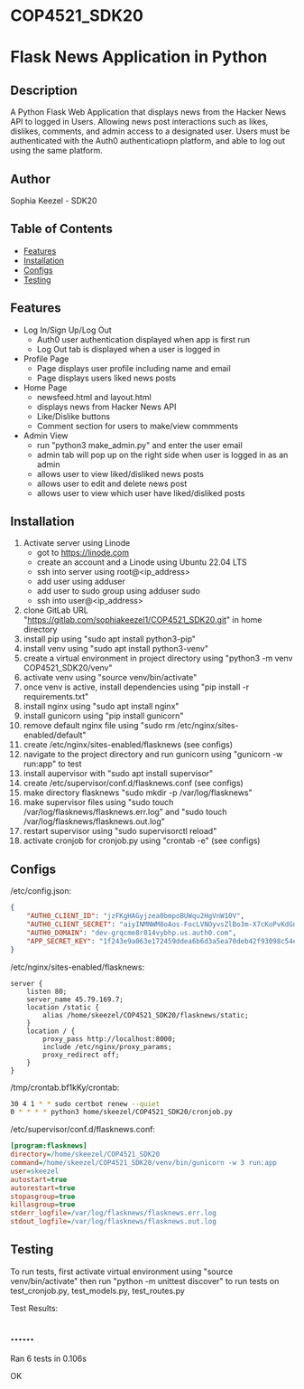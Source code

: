 # COP4521_SDK20

# Flask News Application in Python

## Description

A Python Flask Web Application that displays news from the Hacker News API to logged in Users. Allowing news post interactions such as likes, dislikes, comments, and admin access to a designated user. Users must be authenticated with the Auth0 authenticatiopn platform, and able to log out using the same platform.  

## Author
Sophia Keezel - SDK20

## Table of Contents

- [Features](#features)
- [Installation](#installation)
- [Configs](#configs)
- [Testing](#testing)

## Features

- Log In/Sign Up/Log Out
    - Auth0 user authentication displayed when app is first run
    - Log Out tab is displayed when a user is logged in
- Profile Page
    - Page displays user profile including name and email
    - Page displays users liked news posts
- Home Page
    - newsfeed.html and layout.html
    - displays news from Hacker News API
    - Like/Dislike buttons
    - Comment section for users to make/view commments
- Admin View
    - run "python3 make_admin.py" and enter the user email
    - admin tab will pop up on the right side when user is logged in as an admin
    - allows user to view liked/disliked news posts
    - allows user to edit and delete news post
    - allows user to view which user have liked/disliked posts

## Installation

1) Activate server using Linode
    - got to https://linode.com
    - create an account and a Linode using Ubuntu 22.04 LTS
    - ssh into server using root@<ip_address>
    - add user using adduser <username>
    - add user to sudo group using adduser <username> sudo
    - ssh into user@<ip_address>
3) clone GitLab URL "https://gitlab.com/sophiakeezel1/COP4521_SDK20.git" in home directory
5) install pip using "sudo apt install python3-pip"
6) install venv using "sudo apt install python3-venv"
7) create a virtual environment in project directory using "python3 -m venv COP4521_SDK20/venv"
8) activate venv using "source venv/bin/activate"
9) once venv is active, install dependencies using "pip install -r requirements.txt"
10) install nginx using "sudo apt install nginx"
11) install gunicorn using "pip install gunicorn"
12) remove default nginx file using "sudo rm /etc/nginx/sites-enabled/default"
13) create /etc/nginx/sites-enabled/flasknews (see configs)
14) navigate to the project directory and run gunicorn using "gunicorn -w run:app" to test
15) install aupervisor with "sudo apt install supervisor"
16) create /etc/supervisor/conf.d/flasknews.conf (see configs)
17) make directory flasknews "sudo mkdir -p /var/log/flasknews"
18) make supervisor files using "sudo touch /var/log/flasknews/flasknews.err.log" and "sudo touch /var/log/flasknews/flasknews.out.log"
19) restart supervisor using "sudo supervisorctl reload"
20) activate cronjob for cronjob.py using "crontab -e" (see configs)

## Configs

/etc/config.json:

```json
{
	"AUTH0_CLIENT_ID": "jzFKgHAGyjzea0bmpoBUWqu2HgVnW10V",
	"AUTH0_CLIENT_SECRET": "aiyINMNWM8oAos-FocLVNOyvsZlBo3m-X7cKoPvKdGn2sCFrl5ZI5orcxvpr8bNF",
	"AUTH0_DOMAIN": "dev-grqcme8r814vybhp.us.auth0.com",
	"APP_SECRET_KEY": "1f243e9a063e172459ddea6b6d3a5ea70deb42f93098c54e1f9efd862bec01b4"
}
```

/etc/nginx/sites-enabled/flasknews:

```nginx
server {
	listen 80;
	server_name 45.79.169.7;
	location /static {
		alias /home/skeezel/COP4521_SDK20/flasknews/static;
	}
	location / {
		proxy_pass http://localhost:8000;
		include /etc/nginx/proxy_params;
		proxy_redirect off;
	}
}
```

/tmp/crontab.bf1kKy/crontab:

```bash
30 4 1 * * sudo certbot renew --quiet
0 * * * * python3 home/skeezel/COP4521_SDK20/cronjob.py
```

/etc/supervisor/conf.d/flasknews.conf:

```ini
[program:flasknews]
directory=/home/skeezel/COP4521_SDK20
command=/home/skeezel/COP4521_SDK20/venv/bin/gunicorn -w 3 run:app
user=skeezel
autostart=true
autorestart=true
stopasgroup=true
killasgroup=true
stderr_logfile=/var/log/flasknews/flasknews.err.log
stdout_logfile=/var/log/flasknews/flasknews.out.log
```

## Testing

To run tests, first activate virtual environment using "source venv/bin/activate" then run "python -m unittest discover" to run tests on test_cronjob.py, test_models.py, test_routes.py

Test Results:

......
----------------------------------------------------------------------
Ran 6 tests in 0.106s

OK